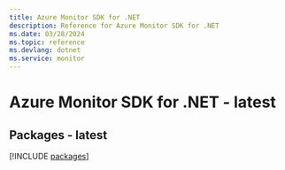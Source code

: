 ```yaml
---
title: Azure Monitor SDK for .NET
description: Reference for Azure Monitor SDK for .NET
ms.date: 03/28/2024
ms.topic: reference
ms.devlang: dotnet
ms.service: monitor
---
```

# Azure Monitor SDK for .NET - latest
## Packages - latest
[!INCLUDE [packages](monitor-index.md)]